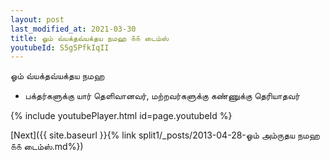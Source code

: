 ```yaml
---
layout: post
last_modified_at: 2021-03-30
title: ஓம் வ்யக்தவ்யக்தய நமஹ ௧௧ டைம்ஸ்
youtubeId: S5g5PfkIqII
---
```

 
 
 ஓம் வ்யக்தவ்யக்தய நமஹ  
 
 -  பக்தர்களுக்கு யார் தெளிவானவர், மற்றவர்களுக்கு கண்ணுக்கு தெரியாதவர் 
 
  
 
  
 
 
 
 
 
 


{% include youtubePlayer.html id=page.youtubeId %}
 
[Next]({{ site.baseurl }}{% link  split1/_posts/2013-04-28-ஓம் அம்ருதய நமஹ ௧௧ டைம்ஸ்.md%})
 
